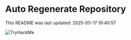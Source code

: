 # Auto Regenerate Repository

This README was last updated: 2025-05-17 19:40:57

 ![TryHackMe](https://tryhackme.com/badge/533634)